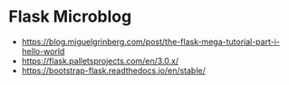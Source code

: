 # Flask Microblog

- https://blog.miguelgrinberg.com/post/the-flask-mega-tutorial-part-i-hello-world
- https://flask.palletsprojects.com/en/3.0.x/
- https://bootstrap-flask.readthedocs.io/en/stable/
